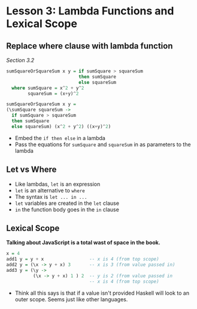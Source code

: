 # Lesson 3: Lambda Functions and Lexical Scope

## Replace where clause with lambda function
*Section 3.2*

```haskell
sumSquareOrSquareSum x y = if sumSquare > squareSum
                           then sumSquare
                           else squareSum
  where sumSquare = x^2 + y^2
        squareSum = (x+y)^2
```

```haskell
sumSquareOrSquareSum x y = 
(\sumSquare squareSum -> 
  if sumSquare > squareSum
  then sumSquare
  else squareSum) (x^2 + y^2) ((x+y)^2)
```

- Embed the `if then else` in a lambda
- Pass the equations for `sumSquare` and `squareSum` in as parameters to the lambda

## Let vs Where

- Like lambdas, `let` is an expression
- `let` is an alternative to `where`
- The syntax is `let ... in ...`
- `let` variables are created in the `let` clause
- `in` the function body goes in the `in` clause

## Lexical Scope

**Talking about JavaScript is a total wast of space in the book.**

```haskell
x = 4
add1 y = y + x                 -- x is 4 (from top scope)
add2 y = (\x -> y + x) 3       -- x is 3 (from value passed in)
add3 y = (\y ->
          (\x -> y + x) 1 ) 2  -- y is 2 (from value passed in
                               -- x is 4 (from top scope)
```

- Think all this says is that if a value isn't provided Haskell will look to an outer scope. Seems just like other languages.